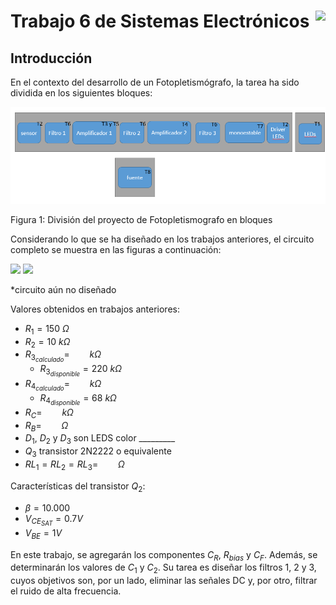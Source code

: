 # <img src="https://julianodb.github.io/SISTEMAS_ELECTRONICOS_PARA_INGENIERIA_BIOMEDICA/img/logo_fing.png?raw=true" align="right" height="45"> Trabajo 6 de Sistemas Electrónicos

## Introducción

En el contexto del desarrollo de un Fotopletismógrafo, la tarea ha sido dividida en los siguientes bloques:

![TX_bloques](../img/TX_bloques.png)

Figura 1: División del proyecto de Fotopletismografo en bloques

Considerando lo que se ha diseñado en los trabajos anteriores, el circuito completo se muestra en las figuras a continuación:

<img src="https://julianodb.github.io/electronic_circuits_diagrams/T6a.png" width="800">

<img src="https://julianodb.github.io/electronic_circuits_diagrams/T6b.png" width="800">

*circuito aún no diseñado

Valores obtenidos en trabajos anteriores:
- $R_1 = 150\ \Omega$
- $R_2 = 10\ k\Omega$
- $R_{3_{calculado}} = \qquad k\Omega$
    - $R_{3_{disponible}} = 220\ k\Omega$
- $R_{4_{calculado}} = \qquad k\Omega$
    - $R_{4_{disponible}} = 68\ k\Omega$
- $R_C = \qquad k\Omega$
- $R_B = \qquad \Omega$
- $D_1$, $D_2$ y $D_3$ son LEDS color _________
- $Q_3$ transistor 2N2222 o equivalente
- $RL_1 = RL_2 = RL_3= \qquad \Omega$

Características del transistor $Q_2$:

- $\beta = 10.000$
- $V_{CE_{SAT}} = 0.7 V$
- $V_{BE} = 1 V$

En este trabajo, se agregarán los componentes $C_R$, $R_{bias}$ y $C_F$. Además, se determinarán los valores de $C_1$ y $C_2$. Su tarea es diseñar los filtros 1, 2 y 3, cuyos objetivos son, por un lado, eliminar las señales DC y, por otro, filtrar el ruido de alta frecuencia.